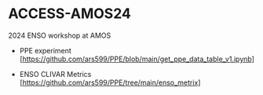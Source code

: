 # ACCESS-AMOS24
2024 ENSO workshop at AMOS

* PPE experiment
[https://github.com/ars599/PPE/blob/main/get_ppe_data_table_v1.ipynb]

* ENSO CLIVAR Metrics
[https://github.com/ars599/PPE/tree/main/enso_metrix]
